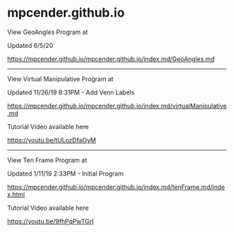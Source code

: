 # mpcender.github.io

View GeoAngles Program at

Updated 6/5/20

https://mpcender.github.io/mpcender.github.io/index.md/GeoAngles.md

-------------------------------------------------------------------------------------------

View Virtual Manipulative Program at

Updated 11/26/19 8:31PM - Add Venn Labels

https://mpcender.github.io/mpcender.github.io/index.md/virtualManipulative.md


Tutorial Video available here

https://youtu.be/tULozDfaOyM

--------------------------------------------------------------------------------------------

View Ten Frame Program at

Updated 1/11/19 2:33PM - Initial Program

https://mpcender.github.io/mpcender.github.io/index.md/tenFrame.md/index.html

Tutorial Video available here

https://youtu.be/9fhPqPwTGrI
